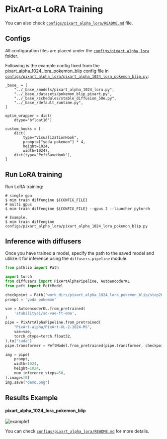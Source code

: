 # PixArt-α LoRA Training

You can also check [`configs/pixart_alpha_lora/README.md`](../../../configs/pixart_alpha_lora/README.md) file.

## Configs

All configuration files are placed under the [`configs/pixart_alpha_lora`](../../../configs/pixart_alpha_lora/) folder.

Following is the example config fixed from the pixart_alpha_1024_lora_pokemon_blip config file in [`configs/pixart_alpha_lora/pixart_alpha_1024_lora_pokemon_blip.py`](../../../configs/pixart_alpha_lora/pixart_alpha_1024_lora_pokemon_blip.py):

```
_base_ = [
    "../_base_/models/pixart_alpha_1024_lora.py",
    "../_base_/datasets/pokemon_blip_pixart.py",
    "../_base_/schedules/stable_diffusion_50e.py",
    "../_base_/default_runtime.py",
]

optim_wrapper = dict(
    dtype="bfloat16")

custom_hooks = [
    dict(
        type="VisualizationHook",
        prompt=["yoda pokemon"] * 4,
        height=1024,
        width=1024),
    dict(type="PeftSaveHook"),
]
```

## Run LoRA training

Run LoRA training:

```
# single gpu
$ mim train diffengine ${CONFIG_FILE}
# multi gpus
$ mim train diffengine ${CONFIG_FILE} --gpus 2 --launcher pytorch

# Example.
$ mim train diffengine configs/pixart_alpha_lora/pixart_alpha_1024_lora_pokemon_blip.py
```

## Inference with diffusers

Once you have trained a model, specify the path to the saved model and utilize it for inference using the `diffusers.pipeline` module.

```py
from pathlib import Path

import torch
from diffusers import PixArtAlphaPipeline, AutoencoderKL
from peft import PeftModel

checkpoint = Path('work_dirs/pixart_alpha_1024_lora_pokemon_blip/step20850')
prompt = 'yoda pokemon'

vae = AutoencoderKL.from_pretrained(
    'stabilityai/sd-vae-ft-ema',
)
pipe = PixArtAlphaPipeline.from_pretrained(
    "PixArt-alpha/PixArt-XL-2-1024-MS",
    vae=vae,
    torch_dtype=torch.float32,
).to("cuda")
pipe.transformer = PeftModel.from_pretrained(pipe.transformer, checkpoint / "transformer", adapter_name="default")

img = pipe(
    prompt,
    width=1024,
    height=1024,
    num_inference_steps=50,
).images[0]
img.save("demo.png")
```

## Results Example

#### pixart_alpha_1024_lora_pokemon_blip

![example1](https://github.com/okotaku/diffengine/assets/24734142/33f9c774-7896-4032-a11b-b86f4334de0a)

You can check [`configs/pixart_alpha_lora/README.md`](../../../configs/pixart_alpha_lora/README.md#results-example) for more details.
